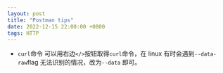 ```yaml
---
layout: post
title: "Postman tips"
date: 2022-12-15 22:00:00 +0800
tags: HTTP
---
```


- `curl`命令
  可以用右边`</>`按钮取得`curl`命令，在 linux 有时会遇到`--data-raw`flag 无法识别的情况，改为`--data` 即可。
